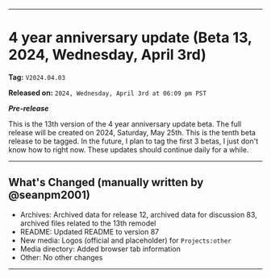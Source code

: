 
***

# 4 year anniversary update (Beta 13, 2024, Wednesday, April 3rd)

**Tag:** `V2024.04.03`

**Released on:** `2024, Wednesday, April 3rd at 06:09 pm PST`

***Pre-release***

This is the 13th version of the 4 year anniversary update beta. The full release will be created on 2024, Saturday, May 25th. This is the tenth beta release to be tagged. In the future, I plan to tag the first 3 betas, I just don't know how to right now. These updates should continue daily for a while.

---

## What's Changed (manually written by @seanpm2001)

- Archives: Archived data for release 12, archived data for discussion 83, archived files related to the 13th remodel
- README: Updated README to version 87
- New media: Logos (official and placeholder) for `Projects:other`
- Media directory: Added browser tab information
- Other: No other changes

***
